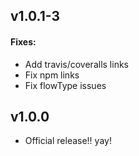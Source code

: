 ## v1.0.1-3

#### Fixes:
 - Add travis/coveralls links
 - Fix npm links
 - Fix flowType issues

## v1.0.0

- Official release!! yay!